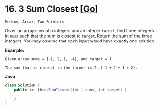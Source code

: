 # 16. 3 Sum Closest [[Go](https://github.com/Apollo4634/LeetCode/blob/master/solution/array/ThreeSumClosest.java)]

```Medium, Array, Two Pointers```

Given an array `nums` of *n* integers and an integer `target`, find three integers in `nums` such that the sum is closest to `target`. Return the sum of the three integers. You may assume that each input would have exactly one solution.

**Example:**

```
Given array nums = [-1, 2, 1, -4], and target = 1.

The sum that is closest to the target is 2. (-1 + 2 + 1 = 2).
```
**Java**
```java
class Solution {
    public int threeSumClosest(int[] nums, int target) {
        
    }
}
```

